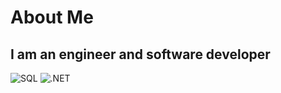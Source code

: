 # About Me

## I am an engineer and software developer


![SQL](https://img.shields.io/badge/-Sql-090909?style=for-the-badge&amp;logo=mysql&amp;logoColor=00648B)
![.NET](https://img.shields.io/badge/-Framework-090909?style=for-the-badge&amp;logo=.net&amp;logoColor=E5D3FF)


<!--
**AstiiCoder/AstiiCoder** is a ✨ _special_ ✨ repository because its `README.md` (this file) appears on your GitHub profile.

Here are some ideas to get you started:

- 🔭 I’m currently working on ...
- 🌱 I’m currently learning ...
- 👯 I’m looking to collaborate on ...
- 🤔 I’m looking for help with ...
- 💬 Ask me about ...
- 📫 How to reach me: ...
- 😄 Pronouns: ...
- ⚡ Fun fact: ...
-->
